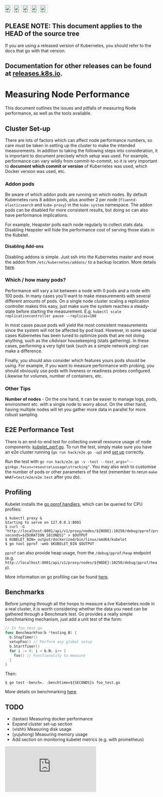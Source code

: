 <!-- BEGIN MUNGE: UNVERSIONED_WARNING -->

<!-- BEGIN STRIP_FOR_RELEASE -->

<img src="http://kubernetes.io/img/warning.png" alt="WARNING"
     width="25" height="25">
<img src="http://kubernetes.io/img/warning.png" alt="WARNING"
     width="25" height="25">
<img src="http://kubernetes.io/img/warning.png" alt="WARNING"
     width="25" height="25">
<img src="http://kubernetes.io/img/warning.png" alt="WARNING"
     width="25" height="25">
<img src="http://kubernetes.io/img/warning.png" alt="WARNING"
     width="25" height="25">

<h2>PLEASE NOTE: This document applies to the HEAD of the source tree</h2>

If you are using a released version of Kubernetes, you should
refer to the docs that go with that version.

Documentation for other releases can be found at
[releases.k8s.io](http://releases.k8s.io).
</strong>
--

<!-- END STRIP_FOR_RELEASE -->

<!-- END MUNGE: UNVERSIONED_WARNING -->

# Measuring Node Performance

This document outlines the issues and pitfalls of measuring Node performance, as well as the tools
available.

## Cluster Set-up

There are lots of factors which can affect node performance numbers, so care must be taken in
setting up the cluster to make the intended measurements. In addition to taking the following steps
into consideration, it is important to document precisely which setup was used. For example,
performance can vary wildly from commit-to-commit, so it is very important to **document which commit
or version** of Kubernetes was used, which Docker version was used, etc.

### Addon pods

Be aware of which addon pods are running on which nodes. By default Kubernetes runs 8 addon pods,
plus another 2 per node (`fluentd-elasticsearch` and `kube-proxy`) in the `kube-system`
namespace. The addon pods can be disabled for more consistent results, but doing so can also have
performance implications.

For example, Heapster polls each node regularly to collect stats data. Disabling Heapster will hide
the performance cost of serving those stats in the Kubelet.

#### Disabling Add-ons

Disabling addons is simple. Just ssh into the Kubernetes master and move the addon from
`/etc/kubernetes/addons/` to a backup location. More details [here](../../cluster/addons/).

### Which / how many pods?

Performance will vary a lot between a node with 0 pods and a node with 100 pods. In many cases
you'll want to make measurements with several different amounts of pods. On a single node cluster
scaling a replication controller makes this easy, just make sure the system reaches a steady-state
before starting the measurement. E.g. `kubectl scale replicationcontroller pause --replicas=100`

In most cases pause pods will yield the most consistent measurements since the system will not be
affected by pod load. However, in some special cases Kubernetes has been tuned to optimize pods that
are not doing anything, such as the cAdvisor housekeeping (stats gathering). In these cases,
performing a very light task (such as a simple network ping) can make a difference.

Finally, you should also consider which features yours pods should be using. For example, if you
want to measure performance with probing, you should obviously use pods with liveness or readiness
probes configured. Likewise for volumes, number of containers, etc.

### Other Tips

**Number of nodes** - On the one hand, it can be easier to manage logs, pods, environment etc. with
  a single node to worry about. On the other hand, having multiple nodes will let you gather more
  data in parallel for more robust sampling.

## E2E Performance Test

There is an end-to-end test for collecting overall resource usage of node components:
[kubelet_perf.go](../../test/e2e/kubelet_perf.go). To
run the test, simply make sure you have an e2e cluster running (`go run hack/e2e.go -up`) and
[set up](#cluster-set-up) correctly.

Run the test with `go run hack/e2e.go -v -test
--test_args="--ginkgo.focus=resource\susage\stracking"`. You may also wish to customise the number of
pods or other parameters of the test (remember to rerun `make WHAT=test/e2e/e2e.test` after you do).

## Profiling

Kubelet installs the [go pprof handlers](https://golang.org/pkg/net/http/pprof/), which can be
queried for CPU profiles:

```console
$ kubectl proxy &
Starting to serve on 127.0.0.1:8001
$ curl -G "http://localhost:8001/api/v1/proxy/nodes/${NODE}:10250/debug/pprof/profile?seconds=${DURATION_SECONDS}" > $OUTPUT
$ KUBELET_BIN=_output/dockerized/bin/linux/amd64/kubelet
$ go tool pprof -web $KUBELET_BIN $OUTPUT
```

`pprof` can also provide heap usage, from the `/debug/pprof/heap` endpoint
(e.g. `http://localhost:8001/api/v1/proxy/nodes/${NODE}:10250/debug/pprof/heap`).

More information on go profiling can be found [here](http://blog.golang.org/profiling-go-programs).

## Benchmarks

Before jumping through all the hoops to measure a live Kubernetes node in a real cluster, it is
worth considering whether the data you need can be gathered through a Benchmark test. Go provides a
really simple benchmarking mechanism, just add a unit test of the form:

```go
// In foo_test.go
func BenchmarkFoo(b *testing.B) {
  b.StopTimer()
  setupFoo() // Perform any global setup
  b.StartTimer()
  for i := 0; i < b.N; i++ {
    foo() // Functionality to measure
  }
}
```

Then:

```console
$ go test -bench=. -benchtime=${SECONDS}s foo_test.go
```

More details on benchmarking [here](https://golang.org/pkg/testing/).

## TODO

- (taotao) Measuring docker performance
- Expand cluster set-up section
- (vishh) Measuring disk usage
- (yujuhong) Measuring memory usage
- Add section on monitoring kubelet metrics (e.g. with prometheus)



<!-- BEGIN MUNGE: GENERATED_ANALYTICS -->
[![Analytics](https://kubernetes-site.appspot.com/UA-36037335-10/GitHub/docs/devel/node-performance-testing.md?pixel)]()
<!-- END MUNGE: GENERATED_ANALYTICS -->
